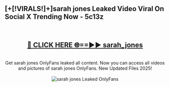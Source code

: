 <h2>[+[!VIRALS!]+]sarah jones Leaked Video Viral On Social X Trending Now - 5c13z</h2>
<br>
<div align="center">
<h2><a href="https://libra.edu.pl?sarah_jones" rel="nofollow">🔴 CLICK HERE 🌐==►► sarah_jones</a></h2>
<br>
Get sarah jones OnlyFans leaked all content. Now you can access all videos and pictures of sarah jones OnlyFans. New Updated Files 2025!
<br>
<br>
<a href="https://libra.edu.pl?sarah_jones" rel="nofollow" data-target="animated-image.originalLink"><img src="https://i.ibb.co.com/WyWwxjT/player-gif2.gif" alt="sarah jones Leaked OnlyFans" style="max-width: 100%; display: inline-block;" data-target="animated-image.originalImage"></a>
</div>
<br>